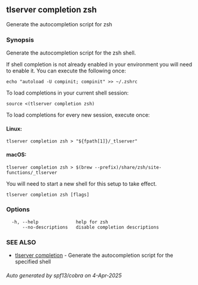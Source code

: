 ## tlserver completion zsh

Generate the autocompletion script for zsh

### Synopsis

Generate the autocompletion script for the zsh shell.

If shell completion is not already enabled in your environment you will need
to enable it.  You can execute the following once:

	echo "autoload -U compinit; compinit" >> ~/.zshrc

To load completions in your current shell session:

	source <(tlserver completion zsh)

To load completions for every new session, execute once:

#### Linux:

	tlserver completion zsh > "${fpath[1]}/_tlserver"

#### macOS:

	tlserver completion zsh > $(brew --prefix)/share/zsh/site-functions/_tlserver

You will need to start a new shell for this setup to take effect.


```
tlserver completion zsh [flags]
```

### Options

```
  -h, --help              help for zsh
      --no-descriptions   disable completion descriptions
```

### SEE ALSO

* [tlserver completion](tlserver_completion.md)	 - Generate the autocompletion script for the specified shell

###### Auto generated by spf13/cobra on 4-Apr-2025

